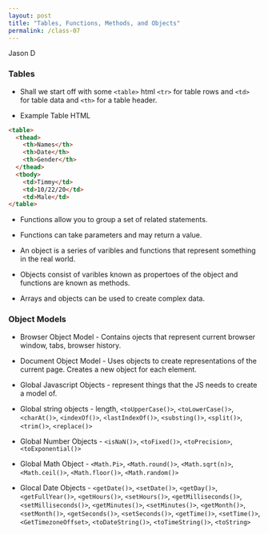 ```yaml
---
layout: post
title: "Tables, Functions, Methods, and Objects"
permalink: /class-07
---
```

Jason D

### Tables

* Shall we start off with some `<table>` html `<tr>` for table rows and `<td>` for table data and `<th>` for a table header.

* Example Table HTML

```html
<table>
  <thead>
    <th>Names</th>
    <th>Date</th>
    <th>Gender</th>
  </thead>
  <tbody>
    <td>Timmy</td>
    <td>10/22/20</td>
    <td>Male</td>
</table>
```
* Functions allow you to group a set of related statements.

* Functions can take parameters and may return a value.

* An object is a series of varibles and functions that represent something in the real world.

* Objects consist of varibles known as propertoes of the object and functions are known as methods.

* Arrays and objects can be used to create complex data.

### Object Models

* Browser Object Model - Contains ojects that represent current browser window, tabs, browser history.

* Document Object Model - Uses objects to create representations of the current page. Creates a new object for each element.

* Global Javascript Objects - represent things that the JS needs to create a model of.

* Global string objects - length, `<toUpperCase()>`, `<toLowerCase()>`, `<charAt()>`, `<indexOf()>`, `<lastIndexOf()>`, `<substing()>`, `<split()>`, `<trim()>`, `<replace()>`

* Global Number Objects - `<isNaN()>`, `<toFixed()>`, `<toPrecision>`, `<toExponential()>`

* Global Math Object - `<Math.Pi>`, `<Math.round()>`, `<Math.sqrt(n)>`, `<Math.ceil()>`, `<Math.floor()>`, `<Math.random()>`

* Glocal Date Objects - `<getDate()>`, `<setDate()>`, `<getDay()>`, `<getFullYear()>`, `<getHours()>`, `<setHours()>`, `<getMilliseconds()>`, `<setMilliseconds()>`, `<getMinutes()>`, `<setMinutes()>`, `<getMonth()>`, `<setMonth()>`, `<getSeconds()>`, `<setSeconds()>`, `<getTime()>`, `<setTime()>`, `<GetTimezoneOffset>`, `<toDateString()>`, `<toTimeString()>`, `<toString>`
